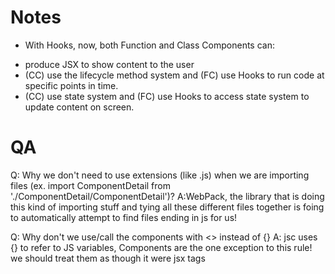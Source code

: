 # Notes
- With Hooks, now, both Function and Class Components can:
* produce JSX to show content to the user
* (CC) use the lifecycle method system and (FC) use Hooks to run code at specific points in time.
* (CC) use state system and (FC) use Hooks to access state system to update content on screen. 
 
# QA
Q: Why we don't need to use extensions (like .js) when we are importing files (ex. import ComponentDetail from './ComponentDetail/ComponentDetail')?
A:WebPack, the library that is doing this kind of importing stuff and tying all these different files together is foing to automatically attempt to find files ending in js for us!

Q: Why don't we use/call the components with <> instead of {}
A: jsc uses {} to refer to JS variables, Components are the one exception to this rule! we should treat them as though it were jsx tags